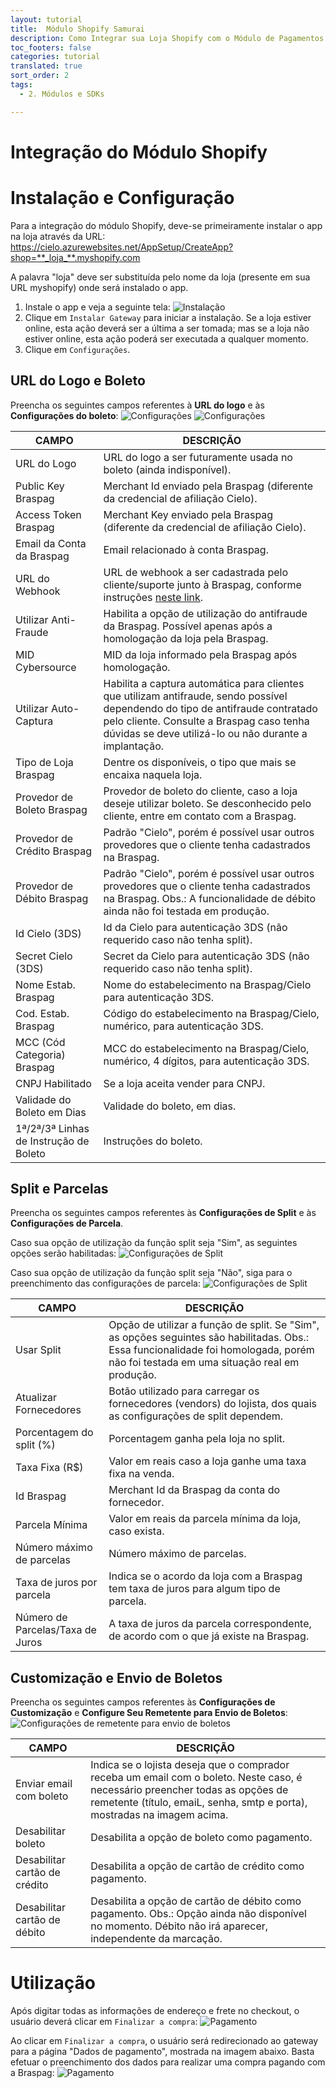 ```yaml
---
layout: tutorial
title:  Módulo Shopify Samurai
description: Como Integrar sua Loja Shopify com o Módulo de Pagamentos Braspag
toc_footers: false
categories: tutorial
translated: true
sort_order: 2
tags:
  - 2. Módulos e SDKs

---
```


# Integração do Módulo Shopify

# Instalação e Configuração

Para a integração do módulo Shopify, deve-se primeiramente instalar o app na loja através da URL:
<br/>
https://cielo.azurewebsites.net/AppSetup/CreateApp?shop=**_loja_**.myshopify.com

<aside class="notice">A palavra "loja" deve ser substituída pelo nome da loja (presente em sua URL myshopify) onde será instalado o app.</aside>

1. Instale o app e veja a seguinte tela:
![Instalação](https://braspag.github.io/images/braspag/pagador/shopify-instalacao.png)
2. Clique em `Instalar Gateway` para iniciar a instalação. Se a loja estiver online, esta ação deverá ser a última a ser tomada; mas se a loja não estiver online, esta ação poderá ser executada a qualquer momento.
3. Clique em `Configurações`.

## URL do Logo e Boleto

Preencha os seguintes campos referentes à **URL do logo** e às **Configurações do boleto**:
![Configurações](https://braspag.github.io/images/braspag/pagador/shopify-configuracoes.png)
![Configurações](https://braspag.github.io/images/braspag/pagador/shopify-configuracoes2.png)

|CAMPO|DESCRIÇÃO|
|---|---|
|URL do Logo|URL do logo a ser futuramente usada no boleto (ainda indisponível).|
|Public Key Braspag|Merchant Id enviado pela Braspag (diferente da credencial de afiliação Cielo).|
|Access Token Braspag|Merchant Key enviado pela Braspag (diferente da credencial de afiliação Cielo).|
|Email da Conta da Braspag|Email relacionado à conta Braspag.|
|URL do Webhook|URL de webhook a ser cadastrada pelo cliente/suporte junto à Braspag, conforme instruções [neste link](https://suporte.braspag.com.br/hc/pt-br/articles/360005145671).|
|Utilizar Anti-Fraude|Habilita a opção de utilização do antifraude da Braspag. Possível apenas após a homologação da loja pela Braspag.|
|MID Cybersource|MID da loja informado pela Braspag após homologação.|
|Utilizar Auto-Captura|Habilita a captura automática para clientes que utilizam antifraude, sendo possível dependendo do tipo de antifraude contratado pelo cliente. Consulte a Braspag caso tenha dúvidas se deve utilizá-lo ou não durante a implantação.|
|Tipo de Loja Braspag| Dentre os disponíveis, o tipo que mais se encaixa naquela loja.|
|Provedor de Boleto Braspag|Provedor de boleto do cliente, caso a loja deseje utilizar boleto. Se desconhecido pelo cliente, entre em contato com a Braspag.|
|Provedor de Crédito Braspag|Padrão "Cielo", porém é possível usar outros provedores que o cliente tenha cadastrados na Braspag.|
|Provedor de Débito Braspag|Padrão "Cielo", porém é possível usar outros provedores que o cliente tenha cadastrados na Braspag. Obs.: A funcionalidade de débito ainda não foi testada em produção.|
|Id Cielo (3DS)|Id da Cielo para autenticação 3DS (não requerido caso não tenha split).|
|Secret Cielo (3DS)|Secret da Cielo para autenticação 3DS (não requerido caso não tenha split).|
|Nome Estab. Braspag|Nome do estabelecimento na Braspag/Cielo para autenticação 3DS.|
|Cod. Estab. Braspag|Código do estabelecimento na Braspag/Cielo, numérico, para autenticação 3DS.|
|MCC (Cód Categoria) Braspag|MCC do estabelecimento na Braspag/Cielo, numérico, 4 dígitos, para autenticação 3DS.|
|CNPJ Habilitado|Se a loja aceita vender para CNPJ.|
|Validade do Boleto em Dias|Validade do boleto, em dias.|
|1ª/2ª/3ª Linhas de Instrução de Boleto|Instruções do boleto.|

## Split e Parcelas

Preencha os seguintes campos referentes às **Configurações de Split** e às **Configurações de Parcela**.

Caso sua opção de utilização da função split seja "Sim", as seguintes opções serão habilitadas:
![Configurações de Split](https://braspag.github.io/images/braspag/pagador/shopify-confsplit.png)

Caso sua opção de utilização da função split seja "Não", siga para o preenchimento das configurações de parcela:
![Configurações de Split](https://braspag.github.io/images/braspag/pagador/shopify-confsplit-nao.png)

|CAMPO|DESCRIÇÃO|
|---|---|
|Usar Split|Opção de utilizar a função de split. Se "Sim", as opções seguintes são habilitadas. Obs.: Essa funcionalidade foi homologada, porém não foi testada em uma situação real em produção.|
|Atualizar Fornecedores|Botão utilizado para carregar os fornecedores (vendors) do lojista, dos quais as configurações de split dependem.|
|Porcentagem do split (%)|Porcentagem ganha pela loja no split.|
|Taxa Fixa (R$)|Valor em reais caso a loja ganhe uma taxa fixa na venda.| 
|Id Braspag|Merchant Id da Braspag da conta do fornecedor.|
|Parcela Mínima|Valor em reais da parcela mínima da loja, caso exista.|
|Número máximo de parcelas|Número máximo de parcelas.|
|Taxa de juros por parcela|Indica se o acordo da loja com a Braspag tem taxa de juros para algum tipo de parcela.|
|Número de Parcelas/Taxa de Juros|A taxa de juros da parcela correspondente, de acordo com o que já existe na Braspag.|

## Customização e Envio de Boletos

Preencha os seguintes campos referentes às **Configurações de Customização** e **Configure Seu Remetente para Envio de Boletos**:
![Configurações de remetente para envio de boletos](https://braspag.github.io/images/braspag/pagador/shopify-confremetente.png)

|CAMPO|DESCRIÇÃO|
|---|---|
|Enviar email com boleto|Indica se o lojista deseja que o comprador receba um email com o boleto. Neste caso, é necessário preencher todas as opções de remetente (título, emaiL, senha, smtp e porta), mostradas na imagem acima.|
|Desabilitar boleto|Desabilita a opção de boleto como pagamento.|
|Desabilitar cartão de crédito|Desabilita a opção de cartão de crédito como pagamento.|
|Desabilitar cartão de débito|Desabilita a opção de cartão de débito como pagamento. Obs.: Opção ainda não disponível no momento. Débito não irá aparecer, independente da marcação.|

# Utilização

Após digitar todas as informações de endereço e frete no checkout, o usuário deverá clicar em `Finalizar a compra`:
![Pagamento](https://braspag.github.io/images/braspag/pagador/shopify-pagamento.png)

 Ao clicar em `Finalizar a compra`, o usuário será redirecionado ao gateway para a página "Dados de pagamento", mostrada na imagem abaixo.
 Basta efetuar o preenchimento dos dados para realizar uma compra pagando com a Braspag:
 ![Pagamento](https://braspag.github.io/images/braspag/pagador/shopify-pagamentodados.png)
